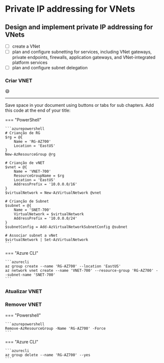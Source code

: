 # Private IP addressing for VNets

## Design and implement private IP addressing for VNets
- [ ] create a VNet
- [ ] plan and configure subnetting for services, including VNet gateways, private endpoints, 
firewalls, application gateways, and VNet-integrated platform services
- [ ] plan and configure subnet delegation
 
### Criar VNET
:smile:

***
Save space in your document using buttons or tabs for sub chapters. Add this code at the end of your title:


=== "PowerShell"

    ```azurepowershell
    # Crianção de RG
    $rg = @{
        Name = 'RG-AZ700'
        Location = 'EastUS'
    }
    New-AzResourceGroup @rg
    
    # Crianção de vNET
    $vnet = @{
        Name = 'VNET-700'
        ResourceGroupName = $rg
        Location = 'EastUS'
        AddressPrefix = '10.0.0.0/16'    
    }
    $virtualNetwork = New-AzVirtualNetwork @vnet
    
    # Crianção de Subnet
    $subnet = @{
        Name = 'SNET-700'
        VirtualNetwork = $virtualNetwork
        AddressPrefix = '10.0.0.0/24'
    }
    $subnetConfig = Add-AzVirtualNetworkSubnetConfig @subnet
    
    # Associar subnet a vNet
    $virtualNetwork | Set-AzVirtualNetwork
    ```
=== "Azure CLI"

    ```azurecli
    az group create --name 'RG-AZ700' --location 'EastUS'
    az network vnet create --name 'VNET-700' --resource-group 'RG-AZ700' --subnet-name 'SNET-700'
    ```


### Atualizar VNET


### Remover VNET
=== "Powershell"

    ```azurepowershell
    Remove-AzResourceGroup -Name 'RG-AZ700' -Force
    ```
=== "Azure CLI"

    ```azurecli
    az group delete --name 'RG-AZ700' --yes
    ```
